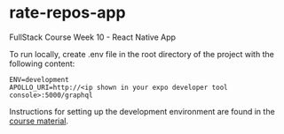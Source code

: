 # rate-repos-app
FullStack Course Week 10 - React Native App

To run locally, create .env file in the root directory of the project with the following content:

```
ENV=development
APOLLO_URI=http://<ip shown in your expo developer tool console>:5000/graphql
```

Instructions for setting up the development environment are found in the [course material](https://fullstackopen.com/en/part10/introduction_to_react_native#setting-up-the-development-environment).
